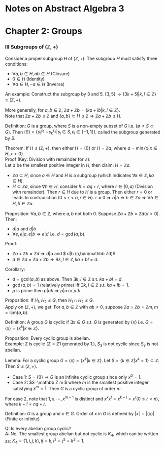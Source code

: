 # Notes on Abstract Algebra 3

# Chapter 2: Groups

### III Subgroups of $(\mathbb{Z},+)$

Consider a proper subgroup $H$ of $(\mathbb{Z},+)$. The subgroup $H$ must satisfy three conditions:
- $\forall a,b\in H,ab \in H$ (Closure)
- $0\in H$ (Identity)
- $\forall a\in H,-a\in H$ (Inverse)

An example: Construct the subgroup by $3$ and $5$. $\{3,5\}\to\{3k+5l|k,l\in\mathbb{Z}\}\leq (\mathbb{Z},+)$.

More generally, for $a,b\in\mathbb{Z}$, $\mathbb{Z}a+\mathbb{Z}b = \{ka+lb|k,l\in\mathbb{Z}\}$.\
Note that $\mathbb{Z}a+\mathbb{Z}b\leq \mathbb{Z}$ and $\{a,b\}\subset H \leq \mathbb{Z}\Rightarrow \mathbb{Z}a+\mathbb{Z}b\leq H$.

Definition: $G$ is a group, where $S$ is a non-empty subset of $G$ i.e. ($\emptyset \not = S\subset G$). Then $\langle S\rangle = \{s_1^{\epsilon_1}\cdots s_k^{\epsilon_k}|s_i\in S, \epsilon_i\in\{-1,1\}\}$, called the subgroup generated by $S$.

Theorem: If $H\leq (\mathbb{Z},+)$, then either $H = \{0\}$ or $H=\mathbb{Z}a$, where $a = \min\{x|x\in H, x>0\}$. \
Proof (Key: Division with remainder for $\mathbb{Z}$): \
Let $a$ be the smallest positive integer in $H$, then claim: $H=\mathbb{Z}a$.
- $\mathbb{Z}a\subset H$, since $a\in H$ and $H$ is a subgroup (which indicates $\forall k\in \mathbb{Z}, ka\in H$).
- $H \subset \mathbb{Z}a$, since $\forall h\in H$, consider $h = aq+r$, where $r\in[0,a)$ (Division with remainder). Then $r\in H$ due to $H$ is a group. Then either $r=0$ or leads to contradiction ($0<r<a,r\in H$). $r=0\Rightarrow a|h\Rightarrow h\in \mathbb{Z}a\Rightarrow \forall h \in H, h \in \mathbb{Z}a$. 

Proposition: $\forall a,b\in \mathbb{Z}$, where $a,b$ not both $0$. Suppose $\mathbb{Z}a+\mathbb{Z}b = \mathbb{Z}d(d>0)$. Then:
- $d|a$ and $d|b$
- $\forall e, e|a,e|b\Rightarrow e|d$ i.e. $d = \gcd(a,b)$.

Proof: 
- $\mathbb Za+\mathbb Zb =\mathbb Z d \Rightarrow d|a$ and $ d|b (a,b\in\mathbb Zd)$
- $d\in \mathbb Z d = \mathbb Z a+ \mathbb{Z} b \Rightarrow \exists k,l \in \mathbb{Z}, ka+bl = d$. 

Corollary:
- $d = \gcd (a,b)$ as above. Then $\exists k,l\in \mathbb{Z}$ s.t. $ka+bl =d$.
- $\gcd(a,b)=1$ (relatively prime) iff $\exists k,l\in\mathbb Z$ s.t. $ka+lb=1$.
- $p$ is prime then $p|ab\Rightarrow p|a$ or $p|b$.

Proposition: If $H_1,H_2\leq G$, then $H_1\cap H_2\leq G$. \
Apply on $(\mathbb{Z},+)$, we get: For $a,b \in \mathbb Z$ with $ab\not = 0$, suppose $\mathbb Za\cap \mathbb Zb = \mathbb Zm, m =\text{lcm}(a,b)$.

Definition: A group $G$ is cyclic if $\exists x \in G$ s.t. $G$ is generated by $\{x\}$ i.e. $G = \langle x \rangle = \{x^k|k\in\mathbb{Z}\}$. 

Proposition: Every cyclic group is abelian. \
Example: $\mathbb Z$ is cyclic ($\mathbb Z = \mathbb{Z} 1$ generated by $1$.), $S_3$ is not cyclic since $S_3$ is not abelian.

Lemma: For a cyclic group $G=\langle x \rangle = \{x^k|k\in\mathbb Z\}$. Let $S = \{k\in\mathbb Z|x^k=1\}\subset \mathbb Z$. Then $S\leq (\mathbb{Z},+)$.
- Case 1: $S=\{0\} \Rightarrow G$ is an infinite cyclic group since only $x^0=1$.
- Case 2: $S=\mathbb Z m $ where $m$ is the smallest positive integer satisfying $x^m=1$. Then $G$ is a cyclic group of order $m$.

For case 2, note that $1,x,\cdots, x^{m-1}$ is distinct and $x^kx^l = x^{k+l} = x^r(0\leq r<n)$, where $k+l =nq+r$.

Definition: $G$ is a group and $x\in G$. Order of $x$ in $G$ is defined by $|x| = |\langle x \rangle|$. (Finite or infinite)

Q: Is every abelian group cyclic? \
A: No. The smallest group abelian but not cyclic is $K_4$, which can be written as: $K_4 = \{1,i,j,k\}, ij = k, i^2=j^2=k^2=1$.